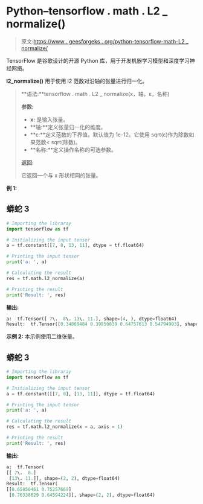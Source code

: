 # Python–tensorflow . math . L2 _ normalize()

> 原文:[https://www . geesforgeks . org/python-tensorflow-math-L2 _ normalize/](https://www.geeksforgeeks.org/python-tensorflow-math-l2_normalize/)

TensorFlow 是谷歌设计的开源 Python 库，用于开发机器学习模型和深度学习神经网络。

**l2_normalize()** 用于使用 l2 范数对沿轴的张量进行归一化。

> **语法:**tensorflow . math . L2 _ normalize(x，轴，ε，名称)
> 
> **参数:**
> 
> *   **x:** 是输入张量。
> *   **轴:**定义张量归一化的维度。
> *   **ε:**定义范数的下界值。默认值为 1e-12。它使用 sqrt(ε)作为除数如果范数< sqrt(除数)。
> *   **名称:**定义操作名称的可选参数。
> 
> **返回:**
> 
> 它返回一个与 x 形状相同的张量。

**例 1:**

## 蟒蛇 3

```py
# Importing the libraray
import tensorflow as tf

# Initializing the input tensor
a = tf.constant([7, 8, 13, 11], dtype = tf.float64)

# Printing the input tensor
print('a: ', a)

# Calculating the result
res = tf.math.l2_normalize(a)

# Printing the result
print('Result: ', res)
```

**输出:**

```py
a:  tf.Tensor([ 7\.  8\. 13\. 11.], shape=(4, ), dtype=float64)
Result:  tf.Tensor([0.34869484 0.39850839 0.64757613 0.54794903], shape=(4, ), dtype=float64)

```

**示例 2:** 本示例使用二维张量。

## 蟒蛇 3

```py
# Importing the libraray
import tensorflow as tf

# Initializing the input tensor
a = tf.constant([[7, 8], [13, 11]], dtype = tf.float64)

# Printing the input tensor
print('a: ', a)

# Calculating the result
res = tf.math.l2_normalize(x = a, axis = 1)

# Printing the result
print('Result: ', res)
```

**输出:**

```py
a:  tf.Tensor(
[[ 7\.  8.]
 [13\. 11.]], shape=(2, 2), dtype=float64)
Result:  tf.Tensor(
[[0.65850461 0.75257669]
 [0.76338629 0.64594224]], shape=(2, 2), dtype=float64)
```